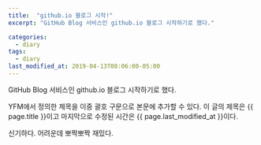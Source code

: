 ```yaml
---
title:  "github.io 블로그 시작!"
excerpt: "GitHub Blog 서비스인 github.io 블로그 시작하기로 했다."

categories:
  - diary
tags:
  - diary
last_modified_at: 2019-04-13T08:06:00-05:00
---
```


GitHub Blog 서비스인 github.io 블로그 시작하기로 했다.

YFM에서 정의한 제목을 이중 괄호 구문으로 본문에 추가할 수 있다.
이 글의 제목은 {{ page.title }}이고
마지막으로 수정된 시간은 {{ page.last_modified_at }}이다.

신기하다.
어려운데 뽀짝뽀짝 재밌다.